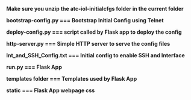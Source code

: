 <b>Make sure you unzip the atc-iol-initialcfgs folder in the current folder<b>

bootstrap-config.py === Bootstrap Initial Config using Telnet

deploy-config.py === script called by Flask app to deploy the config

http-server.py === Simple HTTP server to serve the config files

Int_and_SSH_Config.txt === Initial config to enable SSH and Interface

run.py === Flask App

templates folder === Templates used by Flask App 

static === Flask App webpage css
